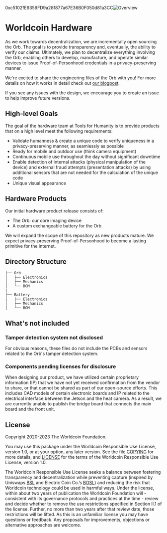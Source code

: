 0xc5102fE9359FD9a28f877a67E36B0F050d81a3CC![Overview](overview.png)

# Worldcoin Hardware

As we work towards decentralization, we are incrementally open sourcing the Orb. The goal is to provide transparency and, eventually, the ability to verify our claims. Ultimately, we plan to decentralize everything involving the Orb, enabling others to develop, manufacture, and operate similar devices to issue Proof-of-Personhood credentials in a privacy-preserving manner. 

We're excited to share the engineering files of the Orb with you! For more details on how it works in detail check out [our blogpost](https://worldcoin.org/blog/engineering/opening-orb-look-inside-worldcoin-biometric-imaging-device).

If you see any issues with the design, we encourage you to create an issue to help improve future versions. 

## High-level Goals

The goal of the hardware team at Tools for Humanity is to provide products that on a high level meet the following requirements:

* Validate humanness & create a unique code to verify uniqueness in a privacy-preserving manner, as seamlessly as possible
* Ready for mobile and outdoor use (think camera equipment)
* Continuous mobile use throughout the day without significant downtime
* Enable detection of internal attacks (physical manipulation of the device) and external fraud attempts (presentation attacks) by using additional sensors that are not needed for the calculation of the unique code
* Unique visual appearance

## Hardware Products

Our initial hardware product release consists of: 

* The Orb: our core imaging device
* A custom exchangeable battery for the Orb

We will expand the scope of this repository as new products mature. We expect privacy-preserving Proof-of-Personhood to become a lasting primitive for the internet.

## Directory Structure

    ├── Orb
    │   ├── Electronics
    │   ├── Mechanics
    |   └── BOM
    |
    ├── Battery
    |   ├── Electronics
    │   ├── Mechanics
    |   └── BOM

## What's not included

### Tamper detection system not disclosed 

For obvious reasons, these files do not include the PCBs and sensors related to the Orb's tamper detection system. 

### Components pending licenses for disclosure

When designing our product, we have utilized certain proprietary information (IP) that we have not yet received confirmation from the vendor to share, or that cannot be shared as part of our open-source efforts. This includes CAD models of certain electronic boards and IP related to the electrical interface between the Jetson and the heat camera. As a result, we are currently unable to publish the bridge board that connects the main board and the front unit.

## License

Copyright 2020-2023 The Worldcoin Foundation.

You may use this package under the Worldcoin Responsible Use License, version 1.0, or at your option, any later version. See the file [COPYING](COPYING.md) for more details, and [LICENSE](LICENSE.md) for the terms of the Worldcoin Responsible Use License, version 1.0.


The Worldcoin Responsible Use License seeks a balance between fostering transparency and decentralization while preventing capture (inspired by Uniswaps [BSL](https://uniswapfoundation.mirror.xyz/lr8hUW5FFYWmvsm9ZmO6bLdLAaAx5EAnFEbJG_OTd8g) and Electric Coin Co.’s [BOSL](https://electriccoin.co/blog/introducing-tgppl-a-radically-new-type-of-open-source-license/)) and reducing the risk that Worldcoin technology could be used in harmful ways. Under the license, within about two years of publication the Worldcoin Foundation will - consistent with its governance protocols and practices at the time - review and decide whether to remove the use restrictions specified in Section II.1 of the license. Further, no more than two years after that review date, those restrictions will be lifted. As this is an unfamiliar license you may have questions or feedback. Any proposals for improvements, objections or alternative approaches are welcome. 
